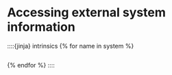 # Accessing external system information

::::{jinja} intrinsics
{% for name in system %}
```{include} _pages/{{ name }}.md
```
{% endfor %}
::::
